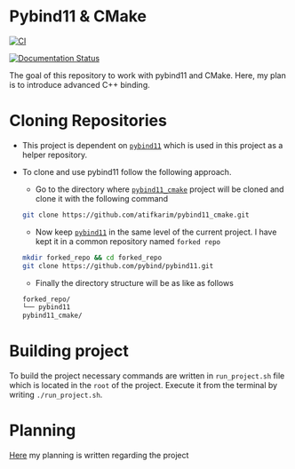 Pybind11 & CMake
================

[![CI](https://github.com/atifkarim/pybind11_cmake/actions/workflows/ci.yml/badge.svg?branch=main)](https://github.com/atifkarim/pybind11_cmake/actions/workflows/ci.yml)

[![Documentation Status](https://readthedocs.org/projects/pybind11-cmake/badge/?version=latest)](https://pybind11-cmake.readthedocs.io/en/latest/?badge=latest)


The goal of this repository to work with pybind11 and CMake. Here, my plan is to introduce advanced C++ binding.

# Cloning Repositories

- This project is dependent on [`pybind11`](https://github.com/pybind/pybind11/tree/master) which is used in this project as a helper repository.
- To clone and use pybind11 follow the following approach.
    - Go to the directory where [`pybind11_cmake`](https://github.com/atifkarim/pybind11_cmake) project will be cloned and clone it with the following command
    ```sh
    git clone https://github.com/atifkarim/pybind11_cmake.git
    ```

    - Now keep  [`pybind11`](https://github.com/pybind/pybind11/tree/master) in the same level of the current project. I have kept it in a common repository named `forked repo`
    ```sh
    mkdir forked_repo && cd forked_repo
    git clone https://github.com/pybind/pybind11.git
    ```
    - Finally the directory structure will be as like as follows
    ```sh
    forked_repo/
    └── pybind11
    pybind11_cmake/
    ```

# Building project

To build the project necessary commands are written in `run_project.sh` file which is located in the `root` of the project. Execute it from the terminal by writing `./run_project.sh`.

# Planning

[Here](ToDo.md) my planning is written regarding the project
